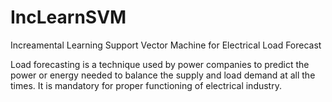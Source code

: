 # IncLearnSVM
Increamental Learning Support Vector Machine for Electrical Load Forecast

Load forecasting is a technique used by power companies to predict the power or energy needed to balance the supply and load demand at all the times. It is mandatory for proper functioning of electrical industry.

